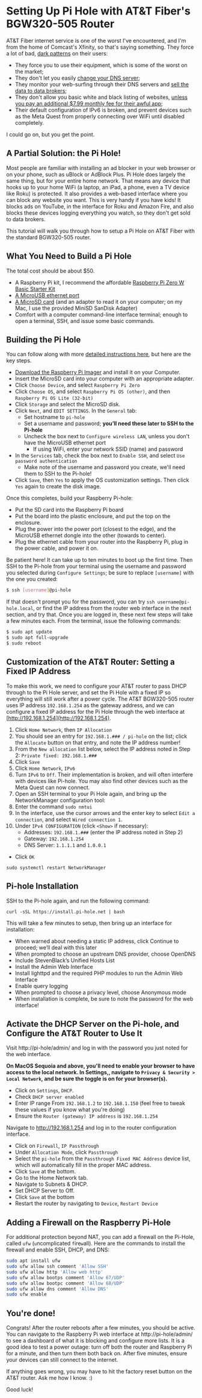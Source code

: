 # Setting Up Pi Hole with AT&T Fiber's BGW320-505 Router

AT&T Fiber internet service is one of the worst I've encountered, and I'm from the home of Comcast's Xfinity, so that's saying something. They force a lot of bad, [dark patterns](https://en.wikipedia.org/wiki/Dark_pattern) on their users:

* They force you to use their equipment, which is some of the worst on the market;
* They don't let you easily [change your DNS server](https://www.howtogeek.com/897514/why-you-should-change-your-dns-server-today/);
* They monitor your web-surfing through their DNS servers and [sell the data to data brokers](https://www.howtogeek.com/887360/att-sells-your-data-by-default-heres-how-to-opt-out/);
* They don't allow you basic white and black listing of websites, [unless you pay an additional $7.99 monthly fee for their awful app](https://www.att.com/wireless/parental-controls);
* Their default configuration of IPv6 is broken, and prevent devices such as the Meta Quest from properly connecting over WiFi until disabled completely.

I could go on, but you get the point.

## A Partial Solution: the Pi Hole!

Most people are familiar with installing an ad blocker in your web browser or on your phone, such as uBlock or AdBlock Plus. Pi Hole does largely the same thing, but for your entire home network. That means any device that hooks up to your home WiFi (a laptop, an iPad, a phone, even a TV device like Roku) is protected. It also provides a web-based interface where you can block any website you want. This is very handy if you have kids! It blocks ads on YouTube, in the interface for Roku and Amazon Fire, and also blocks these devices logging everything you watch, so they don't get sold to data brokers.

This tutorial will walk you through how to setup a Pi Hole on AT&T Fiber with the standard BGW320-505 router.

## What You Need to Build a Pi Hole

The total cost should be about $50.

* A Raspberry Pi kit, I recommend the affordable [Raspberry Pi Zero W Basic Starter Kit](https://www.amazon.com/dp/B0748MPQT4)
* [A MicroUSB ethernet port](https://www.amazon.com/dp/B08VRXJGYK)
* [A MicroSD card](https://www.amazon.com/SanDisk-Ultra-microSDXC-Memory-Adapter/dp/B073JWXGNT) (and an adapter to read it on your computer; on my Mac, I use the provided MiniSD SanDisk Adapter)
* Comfort with a computer command-line interface terminal; enough to open a terminal, SSH, and issue some basic commands.

## Building the Pi Hole

You can follow along with more [detailed instructions here](https://www.raspberrypi.com/tutorials/running-pi-hole-on-a-raspberry-pi/), but here are the key steps.

* [Download the Raspberry Pi Imager](https://www.raspberrypi.com/software/) and install it on your Computer.
* Insert the MicroSD card into your computer with an appropriate adapter.
* Click `Choose Device`, and select `Raspberry Pi Zero`
* Click `Choose OS`, and select `Raspberry Pi OS (other)`, and then `Raspberry Pi OS Lite (32-bit)`
* Click `Storage` and select the MicroSD disk.
* Click `Next`, and `EDIT SETTINGS`. In the `General` tab:
    * Set hostname to `pi-hole`
    * Set a username and password; **you’ll need these later to SSH to the Pi-hole**
    * Uncheck the box next to `Configure wireless LAN`, unless you don't have the MicroUSB ethernet port
        * If using WiFi, enter your network SSID (name) and password
* In the `Services` tab, check the box next to `Enable SSH`, and select `Use password authentication`
    * Make note of the username and password you create, we'll need them to SSH to the Pi-hole!
* Click `Save`, then `Yes` to apply the OS customization settings. Then click `Yes` again to create the disk image.

Once this completes, build your Raspberry Pi-hole:

* Put the SD card into the Raspberry Pi board
* Put the board into the plastic enclosure, and put the top on the enclosure.
* Plug the power into the power port (closest to the edge), and the MicroUSB ethernet dongle into the other (towards to center).
* Plug the ethernet cable from your router into the Raspberry Pi, plug in the power cable, and power it on.

Be patient here! It can take up to ten minutes to boot up the first time. Then SSH to the Pi-hole from your terminal using the username and password you selected during `Configure Settings`; be sure to replace `[username]` with the one you created:

```bash
$ ssh [username]@pi-hole
```

If that doesn't prompt you for the password, you can try `ssh username@pi-hole.local`, or find the IP address from the router web interface in the next section, and try that. Once you are logged in, these next few steps will take a few minutes each. From the terminal, issue the following commands:

```bash
$ sudo apt update
$ sudo apt full-upgrade
$ sudo reboot
```

## Customization of the AT&T Router: Setting a Fixed IP Address

To make this work, we need to configure your AT&T router to pass DHCP through to the Pi Hole server, and set the Pi Hole with a fixed IP so everything will still work after a power cycle. The AT&T BGW320-505 router uses IP address `192.168.1.254` as the gateway address, and we can configure a fixed IP address for the Pi Hole through the web interface at [http://192.168.1.254](http://192.168.1.254).

1. Click `Home Network`, then `IP Allocation`
2. You should see an entry for `192.168.1.### / pi-hole` on the list; click the `Allocate` button on that entry, and note the IP address number!
3. From the `New allocation` list below, select the IP address noted in Step 2: `Private fixed: 192.168.1.###`
4. Click `Save`
5. Click `Home Network`, `IPv6`
6. Turn `IPv6` to `Off`. Their implementation is broken, and will often interfere with devices like Pi-hole. You may also find other devices such as the Meta Quest can now connect.
7. Open an SSH terminal to your Pi Hole again, and bring up the NetworkManager configuration tool:
8. Enter the command `sudo nmtui`
9. In the interface, use the cursor arrows and the enter key to select `Edit a connection`, and select `Wired connection 1`.
10. Under `IPv4 CONFIGURATION` (click `<Show>` if necessary):
    * Addresses: `192.168.1.###` (enter the IP address noted in Step 2)
    * Gateway: `192.168.1.254`
    * DNS Server: `1.1.1.1` and `1.0.0.1`
* Click `OK`

```
sudo systemctl restart NetworkManager
```

## Pi-hole Installation

SSH to the Pi-hole again, and run the following command:

```
curl -sSL https://install.pi-hole.net | bash
```

This will take a few minutes to setup, then bring up an interface for installation:

* When warned about needing a static IP address, click Continue to proceed; we’ll deal with this later
* When prompted to choose an upstream DNS provider, choose OpenDNS
* Include StevenBlack’s Unified Hosts List
* Install the Admin Web Interface
* Install lighttpd and the required PHP modules to run the Admin Web Interface
* Enable query logging
* When prompted to choose a privacy level, choose Anonymous mode
* When installation is complete, be sure to note the password for the web interface!

## Activate the DHCP Server on the Pi-hole, and Configure the AT&T Router to Use It

Visit http://pi-hole/admin/ and log in with the password you just noted for the web interface.

**On MacOS Sequoia and above, you'll need to enable your browser to have access to the local network. In Settings,, navigate to `Privacy & Security > Local Network`, and be sure the toggle is on for your browser(s).**

* Click on `Settings`, `DHCP`.
* Check `DHCP server enabled`
* Enter IP range From `192.168.1.2` to `192.168.1.150` (feel free to tweak these values if you know what you're doing)
* Ensure the `Router (gateway) IP address` is `192.168.1.254`

Navigate to http://192.168.1.254 and log in to the router configuration interface.

* Click on `Firewall`, `IP Passthrough`
* Under `Allocation Mode`, click `Passthrough`
* Select the `pi-hole` from the `Passthrough Fixed MAC Address` device list, which will automatically fill in the proper MAC address.
* Click `Save` at the bottom.
* Go to the Home Network tab.
* Navigate to Subnets & DHCP.
* Set DHCP Server to Off.
* Click `Save` at the bottom
* Restart the router by navigating to `Device`, `Restart Device`

## Adding a Firewall on the Raspberry Pi-Hole

For additional protection beyond NAT, you can add a firewall on the Pi-Hole, called `ufw` (`u`ncomplicated `f`ire`w`all). Here are the commands to install the firewall and enable SSH, DHCP, and DNS:

```bash
sudo apt install ufw
sudo ufw allow ssh comment 'Allow SSH'
sudo ufw allow http 'Allow web http'
sudo ufw allow bootps comment 'Allow 67/UDP'
sudo ufw allow bootpc comment 'Allow 68/UDP'
sudo ufw allow dns comment 'Allow DNS'
sudo ufw enable
```

## You're done!

Congrats! After the router reboots after a few minutes, you should be active. You can navigate to the Raspberry Pi web interface at http://pi-hole/admin/ to see a dashboard of what it is blocking and configure more lists. It is a good idea to test a power outage: turn off both the router and Raspberry Pi for a minute, and then turn them both back on. After five minutes, ensure your devices can still connect to the internet.

If anything goes wrong, you may have to hit the factory reset button on the AT&T router. Ask me how I know. :)

Good luck!
 
